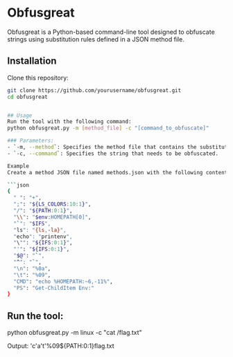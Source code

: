 # Obfusgreat

Obfusgreat is a Python-based command-line tool designed to obfuscate strings using substitution rules defined in a JSON method file. 

## Installation
Clone this repository:
```bash
git clone https://github.com/yourusername/obfusgreat.git
cd obfusgreat


## Usage
Run the tool with the following command:
python obfusgreat.py -m [method_file] -c "[command_to_obfuscate]"

### Parameters:
- `-m, --method`: Specifies the method file that contains the substitution rules.
- `-c, --command`: Specifies the string that needs to be obfuscated.

Example
Create a method JSON file named methods.json with the following content:

```json
{
  " ": "+",
  ";": "${LS_COLORS:10:1}",
  "/": "${PATH:0:1}",
  "\\": "$env:HOMEPATH[0]",
  "`": "$IFS",
  "ls": "{ls,-la}",
  "echo": "printenv",
  "\"": "${IFS:0:1}",
  "'": "${IFS:0:1}",
  "$@": "`",
  "^": "`",
  "\n": "%0a",
  "\t": "%09",
  "CMD": "echo %HOMEPATH:~6,-11%",
  "PS": "Get-ChildItem Env:"
}
```

## Run the tool:
python obfusgreat.py -m linux -c "cat /flag.txt"

Output:
'c'a't'%09${PATH:0:1}flag.txt
